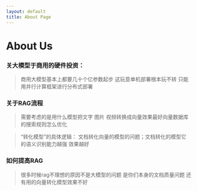 ```yaml
---
layout: default
title: About Page
---
```

# About Us

### 关大模型于商用的硬件投资：
> 商用大模型基本上都要几十个亿参数起步  这玩意单机部署根本玩不转  只能用并行计算框架进行分布式部署

### 关于RAG流程
> 需要考虑的是用什么模型把文字  图片  视频转换成向量效果最好向量数据库的搜索规则怎么优化

> “转化模型”的具体逻辑：
文档转化向量的模型的问题；文档转化的模型它的语义识别能力越强 效果越好

### 如何提高RAG
> 很多时候rag不理想的原因不是大模型的问题  是你们本身的文档质量问题 还有用的向量转化模型效果不好 
